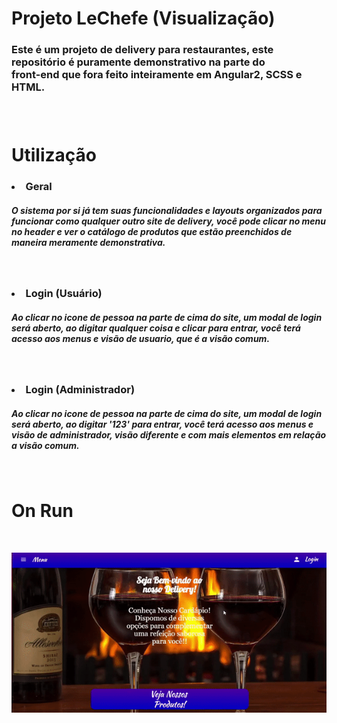 # Projeto LeChefe (Visualização)
<h3>Este é um projeto de delivery para restaurantes, este repositório é puramente demonstrativo na parte do <br>
front-end que fora feito inteiramente em Angular2, SCSS e HTML.<h3>

<br>


# Utilização
<h3><li> Geral </li></h3>
<h5> O sistema por si já tem suas funcionalidades e layouts organizados para funcionar como qualquer outro site de delivery,
você pode clicar no menu no header e ver o catálogo de produtos que estão preenchidos de maneira meramente demonstrativa. </h5>
<br>
<h3><li> Login (Usuário) </li></h3>
<h5> Ao clicar no icone de pessoa na parte de cima do site, um modal de login será aberto,
ao digitar qualquer coisa e clicar para entrar, você terá acesso aos menus e visão de usuario, que é a visão comum. </h5>
<br>
<h3><li> Login (Administrador) </li></h3>
<h5> Ao clicar no icone de pessoa na parte de cima do site, um modal de login será aberto,
ao digitar '123' para entrar, você terá acesso aos menus e visão de administrador, visão diferente e com mais elementos em relação a visão comum. </h5>
<br>

# On Run
<br>

![](funcionamento-login.gif)
